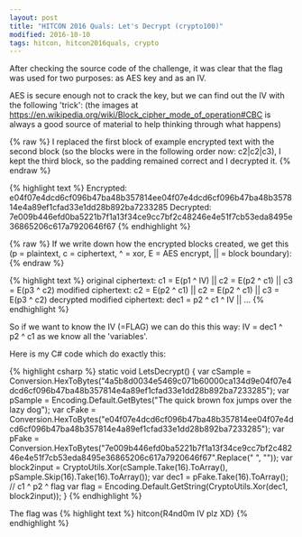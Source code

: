 ```yaml
---
layout: post
title: "HITCON 2016 Quals: Let's Decrypt (crypto100)"
modified: 2016-10-10
tags: hitcon, hitcon2016quals, crypto
---
```


After checking the source code of the challenge, it was clear that the flag was used for two purposes: as AES key and as an IV.

AES is secure enough not to crack the key, but we can find out the IV with the following 'trick':
(the images at https://en.wikipedia.org/wiki/Block_cipher_mode_of_operation#CBC is always a good source of material to help thinking through what happens)

{% raw %}
I replaced the first block of example encrypted text with the second block (so the blocks were in the following order now: c2|c2|c3), I kept the third block, so the padding remained correct and I decrypted it.
{% endraw %}

{% highlight text %}
Encrypted: e04f07e4dcd6cf096b47ba48b357814ee04f07e4dcd6cf096b47ba48b357814e4a89ef1cfad33e1dd28b892ba7233285
Decrypted: 7e009b446efd0ba5221b7f1a13f34ce9cc7bf2c48246e4e51f7cb53eda8495e36865206c617a7920646f67
{% endhighlight %}

{% raw %}
If we write down how the encrypted blocks created, we get this (p = plaintext, c = ciphertext, ^ = xor, E = AES encrypt, || = block boundary):
{% endraw %}

{% highlight text %}
original ciphertext: c1 = E(p1 ^ IV)  ||  c2 = E(p2 ^ c1)  ||  c3 = E(p3 ^ c2)
modified ciphertext: c2 = E(p2 ^ c1)  ||  c2 = E(p2 ^ c1)  ||  c3 = E(p3 ^ c2)
decrypted modified ciphertext: dec1 = p2 ^ c1 ^ IV  ||  ...
{% endhighlight %}

So if we want to know the IV (=FLAG) we can do this this way: IV = dec1 ^ p2 ^ c1 as we know all the 'variables'.

Here is my C# code which do exactly this:

{% highlight csharp %}
static void LetsDecrypt()
{
    var cSample = Conversion.HexToBytes("4a5b8d0034e5469c071b60000ca134d9e04f07e4dcd6cf096b47ba48b357814e4a89ef1cfad33e1dd28b892ba7233285");
    var pSample = Encoding.Default.GetBytes("The quick brown fox jumps over the lazy dog");
    var cFake = Conversion.HexToBytes("e04f07e4dcd6cf096b47ba48b357814ee04f07e4dcd6cf096b47ba48b357814e4a89ef1cfad33e1dd28b892ba7233285");
    var pFake = Conversion.HexToBytes("7e009b446efd0ba5221b7f1a13f34ce9cc7bf2c48246e4e51f7cb53eda8495e36865206c617a7920646f67".Replace(" ", ""));
    var block2input = CryptoUtils.Xor(cSample.Take(16).ToArray(), pSample.Skip(16).Take(16).ToArray());
    var dec1 = pFake.Take(16).ToArray(); // c1 ^ p2 ^ flag
    var flag = Encoding.Default.GetString(CryptoUtils.Xor(dec1, block2input));
}
{% endhighlight %}

The flag was
{% highlight text %}
hitcon{R4nd0m IV plz XD}
{% endhighlight %}